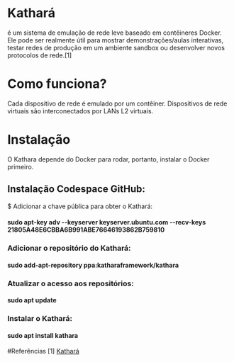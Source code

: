 # Kathará
é um sistema de emulação de rede leve baseado em contêineres Docker. Ele pode ser realmente útil para mostrar demonstrações/aulas interativas, testar redes de produção em um ambiente sandbox ou desenvolver novos protocolos de rede.[1] 

# Como funciona?
Cada dispositivo de rede é emulado por um contêiner. Dispositivos de rede virtuais são interconectados por LANs L2 virtuais.

# Instalação
O Kathara depende do Docker para rodar, portanto, instalar o Docker primeiro.

## Instalação Codespace GitHub:
$ Adicionar a chave pública para obter o Kathará: 
#### sudo apt-key adv --keyserver keyserver.ubuntu.com --recv-keys 21805A48E6CBBA6B991ABE76646193862B759810
### Adicionar o repositório do Kathará:
#### sudo add-apt-repository ppa:katharaframework/kathara
### Atualizar o acesso aos repositórios:
#### sudo apt update
### Instalar o Kathará:
#### sudo apt install kathara

  
#Referências
[1] [Kathará](https://github.com/KatharaFramework/Kathara)
